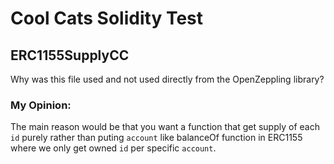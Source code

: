 # Cool Cats Solidity Test

## ERC1155SupplyCC
Why was this file used and not used directly from the OpenZeppling library?

### My Opinion: 
The main reason would be that you want a function
that get supply of each `id` purely rather than puting `account`
like balanceOf function in ERC1155 where we only get
owned `id` per specific `account`.
